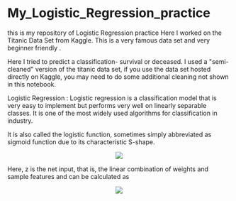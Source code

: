 # My_Logistic_Regression_practice
this is my repository of Logistic Regression practice 
Here I worked on the Titanic Data Set from Kaggle. This is a very famous data set and very beginner friendly .

Here I tried to predict a classification- survival or deceased. I used a "semi-cleaned" version of the titanic data set, if you use the data set hosted directly on Kaggle, you may need to do some additional cleaning not shown in this notebook.

Logistic Regression :
  Logistic regression is a classification model that is very easy to implement but performs very well on linearly separable classes. It is one of the most widely used algorithms for classification in industry.
  
  It is also called the logistic function, sometimes simply abbreviated as sigmoid function due to its characteristic S-shape.
  <p align="center">
  <img src="https://latex.codecogs.com/gif.latex?%5CPhi%20%5Cleft%20%28%20z%20%5Cright%20%29%3D%20%5Cfrac%7B1%7D%7B1&plus;e%5E%7B-z%7D%7D">
</p>
Here, z is the net input, that is, the linear combination of weights and sample features and can be calculated as 

<p align="center">
  <img src="https://latex.codecogs.com/gif.latex?z%3Dw%5Etx%3Dw_%7B0%7D&plus;w_%7B1%7Dx_%7B1%7D&plus;.....&plus;w_%7Bm%7Dx_%7Bm%7D">
</p>
